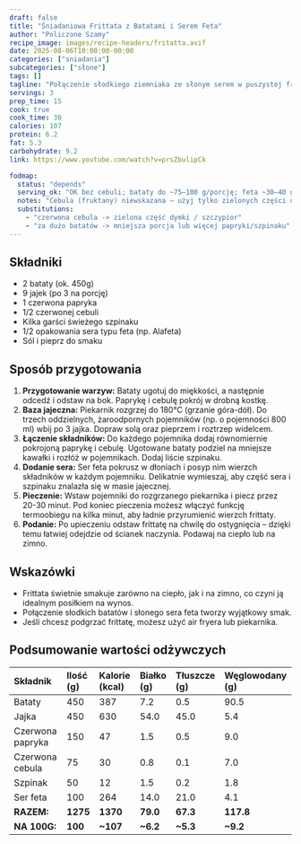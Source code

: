 ```yaml
---
draft: false
title: "Śniadaniowa Frittata z Batatami i Serem Feta"
author: "Policzone Szamy"
recipe_image: images/recipe-headers/fritatta.avif
date: 2025-08-06T10:00:00-00:00
categories: ["sniadania"]
subcategories: ["słone"]
tags: []
tagline: "Połączenie słodkiego ziemniaka ze słonym serem w puszystej frittacie."
servings: 3
prep_time: 15
cook: true
cook_time: 30
calories: 107
protein: 6.2
fat: 5.3
carbohydrate: 9.2
link: https://www.youtube.com/watch?v=prsZbulipCk

fodmap:
  status: "depends"
  serving_ok: "OK bez cebuli; bataty do ~75–100 g/porcję; feta ~30–40 g/porcję"
  notes: "Cebula (fruktany) niewskazana – użyj tylko zielonych części dymki. Bataty zawierają mannitol – zachowaj umiarkowaną porcję (~75–100 g na osobę). Feta jest zwykle OK w małej porcji."
  substitutions:
    - "czerwona cebula -> zielona część dymki / szczypior"
    - "za dużo batatów -> mniejsza porcja lub więcej papryki/szpinaku"
---
```


## Składniki
*   2 bataty (ok. 450g)
*   9 jajek (po 3 na porcję)
*   1 czerwona papryka
*   1/2 czerwonej cebuli
*   Kilka garści świeżego szpinaku
*   1/2 opakowania sera typu feta (np. Alafeta)
*   Sól i pieprz do smaku

## Sposób przygotowania
1.  **Przygotowanie warzyw:** Bataty ugotuj do miękkości, a następnie odcedź i odstaw na bok. Paprykę i cebulę pokrój w drobną kostkę.
2.  **Baza jajeczna:** Piekarnik rozgrzej do 180°C (grzanie góra-dół). Do trzech oddzielnych, żaroodpornych pojemników (np. o pojemności 800 ml) wbij po 3 jajka. Dopraw solą oraz pieprzem i roztrzep widelcem.
3.  **Łączenie składników:** Do każdego pojemnika dodaj równomiernie pokrojoną paprykę i cebulę. Ugotowane bataty podziel na mniejsze kawałki i rozłóż w pojemnikach. Dodaj liście szpinaku.
4.  **Dodanie sera:** Ser feta pokrusz w dłoniach i posyp nim wierzch składników w każdym pojemniku. Delikatnie wymieszaj, aby część sera i szpinaku znalazła się w masie jajecznej.
5.  **Pieczenie:** Wstaw pojemniki do rozgrzanego piekarnika i piecz przez 20-30 minut. Pod koniec pieczenia możesz włączyć funkcję termoobiegu na kilka minut, aby ładnie przyrumienić wierzch frittaty.
6.  **Podanie:** Po upieczeniu odstaw frittatę na chwilę do ostygnięcia – dzięki temu łatwiej odejdzie od ścianek naczynia. Podawaj na ciepło lub na zimno.

## Wskazówki
*   Frittata świetnie smakuje zarówno na ciepło, jak i na zimno, co czyni ją idealnym posiłkiem na wynos.
*   Połączenie słodkich batatów i słonego sera feta tworzy wyjątkowy smak.
*   Jeśli chcesz podgrzać frittatę, możesz użyć air fryera lub piekarnika.

## Podsumowanie wartości odżywczych

| Składnik | Ilość (g) | Kalorie (kcal) | Białko (g) | Tłuszcze (g) | Węglowodany (g) |
|:---|:---|:---|:---|:---|:---|
| Bataty | 450 | 387 | 7.2 | 0.5 | 90.5 |
| Jajka | 450 | 630 | 54.0 | 45.0 | 5.4 |
| Czerwona papryka | 150 | 47 | 1.5 | 0.5 | 9.0 |
| Czerwona cebula | 75 | 30 | 0.8 | 0.1 | 7.0 |
| Szpinak | 50 | 12 | 1.5 | 0.2 | 1.8 |
| Ser feta | 100 | 264 | 14.0 | 21.0 | 4.1 |
| **RAZEM:** | **1275** | **1370** | **79.0** | **67.3** | **117.8** |
| **NA 100G:** | **100** | **~107** | **~6.2** | **~5.3** | **~9.2** |
